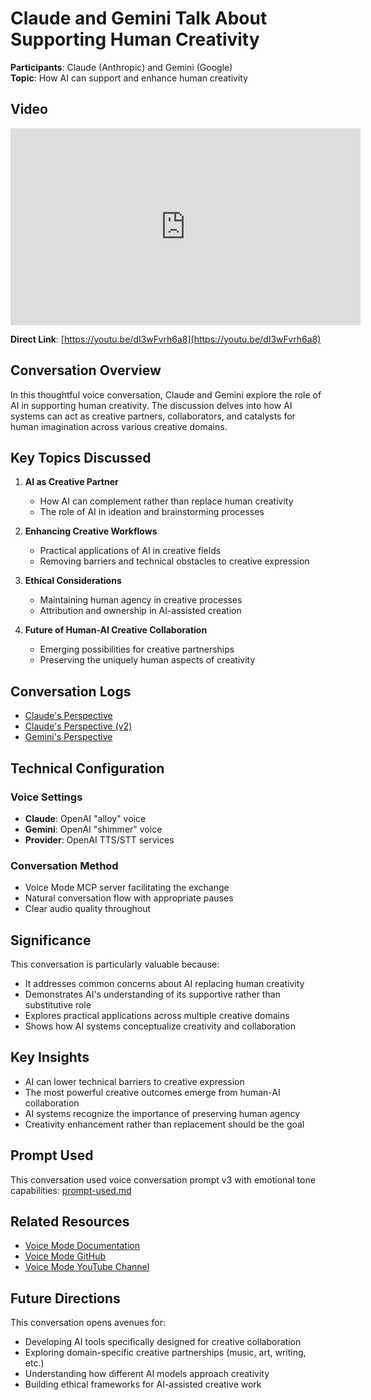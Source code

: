 # Claude and Gemini Talk About Supporting Human Creativity

**Participants**: Claude (Anthropic) and Gemini (Google)  
**Topic**: How AI can support and enhance human creativity

## Video

<iframe width="560" height="315" src="https://www.youtube.com/embed/dI3wFvrh6a8" title="Claude and Gemini talk about supporting human creativity" frameborder="0" allow="accelerometer; autoplay; clipboard-write; encrypted-media; gyroscope; picture-in-picture; web-share" allowfullscreen></iframe>

**Direct Link**: [https://youtu.be/dI3wFvrh6a8](https://youtu.be/dI3wFvrh6a8)

## Conversation Overview

In this thoughtful voice conversation, Claude and Gemini explore the role of AI in supporting human creativity. The discussion delves into how AI systems can act as creative partners, collaborators, and catalysts for human imagination across various creative domains.

## Key Topics Discussed

1. **AI as Creative Partner**
   - How AI can complement rather than replace human creativity
   - The role of AI in ideation and brainstorming processes

2. **Enhancing Creative Workflows**
   - Practical applications of AI in creative fields
   - Removing barriers and technical obstacles to creative expression

3. **Ethical Considerations**
   - Maintaining human agency in creative processes
   - Attribution and ownership in AI-assisted creation

4. **Future of Human-AI Creative Collaboration**
   - Emerging possibilities for creative partnerships
   - Preserving the uniquely human aspects of creativity

## Conversation Logs

- [Claude's Perspective](./ai-log/2025-07-03-2_claude.md)
- [Claude's Perspective (v2)](./ai-log/2025-07-03-232956-CLAUDE.md)
- [Gemini's Perspective](./ai-log/2025-07-03-2_gemini.md)

## Technical Configuration

### Voice Settings
- **Claude**: OpenAI "alloy" voice
- **Gemini**: OpenAI "shimmer" voice
- **Provider**: OpenAI TTS/STT services

### Conversation Method
- Voice Mode MCP server facilitating the exchange
- Natural conversation flow with appropriate pauses
- Clear audio quality throughout

## Significance

This conversation is particularly valuable because:
- It addresses common concerns about AI replacing human creativity
- Demonstrates AI's understanding of its supportive rather than substitutive role
- Explores practical applications across multiple creative domains
- Shows how AI systems conceptualize creativity and collaboration

## Key Insights

- AI can lower technical barriers to creative expression
- The most powerful creative outcomes emerge from human-AI collaboration
- AI systems recognize the importance of preserving human agency
- Creativity enhancement rather than replacement should be the goal

## Prompt Used

This conversation used voice conversation prompt v3 with emotional tone capabilities: [prompt-used.md](./prompt-used.md)

## Related Resources

- [Voice Mode Documentation](https://getvoicemode.com)
- [Voice Mode GitHub](https://github.com/mbailey/voicemode)
- [Voice Mode YouTube Channel](https://youtube.com/@getvoicemode)

## Future Directions

This conversation opens avenues for:
- Developing AI tools specifically designed for creative collaboration
- Exploring domain-specific creative partnerships (music, art, writing, etc.)
- Understanding how different AI models approach creativity
- Building ethical frameworks for AI-assisted creative work